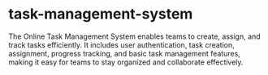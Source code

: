 # task-management-system
The Online Task Management System enables teams to create, assign, and track tasks efficiently. It includes user authentication, task creation, assignment, progress tracking, and basic task management features, making it easy for teams to stay organized and collaborate effectively.
